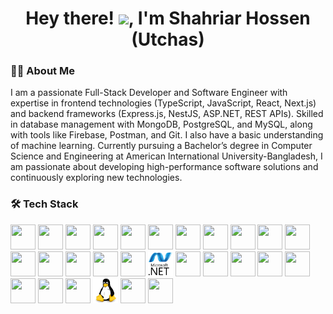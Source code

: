  <h1 align="center">Hey there! <img src="https://media.giphy.com/media/hvRJCLFzcasrR4ia7z/giphy.gif" width="30px">, I'm Shahriar Hossen (Utchas)</h1>
<!--  <h3 align="center">🚀 A passionate Full-stack developer, problem solver, and tech enthusiast 🚀</h3> -->

<h3 align="left">👨‍💻 About Me</h3>

<p align="left">
I am a passionate Full-Stack Developer and Software Engineer with expertise in frontend technologies (TypeScript, JavaScript, React, Next.js) and backend frameworks (Express.js, NestJS, ASP.NET, REST APIs). Skilled in database management with MongoDB, PostgreSQL, and MySQL, along with tools like Firebase, Postman, and Git. I also have a basic understanding of machine learning. Currently pursuing a Bachelor’s degree in Computer Science and Engineering at American International University-Bangladesh, I am passionate about developing high-performance software solutions and continuously exploring new technologies.
</p>

<h3>🛠️ Tech Stack </h3>
<p align="left">
  <img src="https://techstack-generator.vercel.app/cpp-icon.svg" width="40" height="40"/>  
  <img src="https://techstack-generator.vercel.app/csharp-icon.svg" width="40" height="40"/>  
  <img src="https://techstack-generator.vercel.app/java-icon.svg" width="40" height="40"/>  
  <img src="https://techstack-generator.vercel.app/python-icon.svg" width="40" height="40"/>  
  <img src="https://techstack-generator.vercel.app/js-icon.svg" width="40" height="40"/>  
  <img src="https://techstack-generator.vercel.app/ts-icon.svg" width="40" height="40"/>  
  <img src="https://camo.githubusercontent.com/730577f274566576ff88e28ea042fea703254659dd140c5478ce1423f07f4855/68747470733a2f2f736b696c6c69636f6e732e6465762f69636f6e733f693d706870" width="40" height="40"/>  
  <img src="https://cdn.jsdelivr.net/gh/devicons/devicon/icons/html5/html5-original.svg" width="40" height="40"/>  
  <img src="https://cdn.jsdelivr.net/gh/devicons/devicon/icons/css3/css3-original.svg" width="40" height="40"/>  
  <img src="https://cdn.jsdelivr.net/gh/devicons/devicon/icons/bootstrap/bootstrap-original.svg" width="40" height="40"/>  
  <img src="https://www.vectorlogo.zone/logos/tailwindcss/tailwindcss-icon.svg" width="40" height="40"/>  
  <img src="https://techstack-generator.vercel.app/react-icon.svg" width="40" height="40"/>  
  <img src="https://cdn.jsdelivr.net/gh/devicons/devicon/icons/nextjs/nextjs-original.svg" width="40" height="40"/>  
  <img src="https://cdn.jsdelivr.net/gh/devicons/devicon/icons/nodejs/nodejs-original.svg" width="40" height="40"/>  
  <img src="https://cdn.jsdelivr.net/gh/devicons/devicon/icons/express/express-original.svg" width="40" height="40"/>  
  <img src="https://cdn.jsdelivr.net/gh/devicons/devicon/icons/nestjs/nestjs-original.svg" width="40" height="40"/>  
  <img src="https://raw.githubusercontent.com/devicons/devicon/master/icons/dot-net/dot-net-original-wordmark.svg" width="40" height="40"/>  
  <img src="https://techstack-generator.vercel.app/mysql-icon.svg" width="40" height="40"/>  
  <img src="https://cdn.jsdelivr.net/gh/devicons/devicon/icons/postgresql/postgresql-original.svg" width="40" height="40"/>  
  <img src="https://cdn.jsdelivr.net/gh/devicons/devicon/icons/mongodb/mongodb-original.svg" width="40" height="40"/>  
  <img src="https://cdn.jsdelivr.net/gh/devicons/devicon/icons/git/git-original.svg" width="40" height="40"/>  
  <img src="https://techstack-generator.vercel.app/github-icon.svg" width="40" height="40"/>  
  <img src="https://cdn.jsdelivr.net/gh/devicons/devicon/icons/firebase/firebase-plain.svg" width="40" height="40"/>  
  <img src="https://www.vectorlogo.zone/logos/getpostman/getpostman-icon.svg" width="40" height="40"/>  
  <img src="https://www.vectorlogo.zone/logos/figma/figma-icon.svg" width="40" height="40"/>  
  <img src="https://raw.githubusercontent.com/devicons/devicon/master/icons/linux/linux-original.svg" width="40" height="40"/>  
  <img src="https://cdn.jsdelivr.net/gh/devicons/devicon/icons/tensorflow/tensorflow-original.svg" width="40" height="40"/>  
  <img src="https://cdn.jsdelivr.net/gh/devicons/devicon/icons/jupyter/jupyter-original.svg" width="40" height="40"/>  
</p>

<!--<h3 >📊 Language Contributions  </h3>
  <h1 > </h1>
<div align = "center">
    <img src="https://github-readme-stats.vercel.app/api/top-langs/?username=Shahriar-Utchas&langs_count=10&layout=compact" width="300">
</div> -->
 
